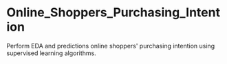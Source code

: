 # Online_Shoppers_Purchasing_Intention
Perform EDA and predictions online shoppers' purchasing intention using supervised learning algorithms.
